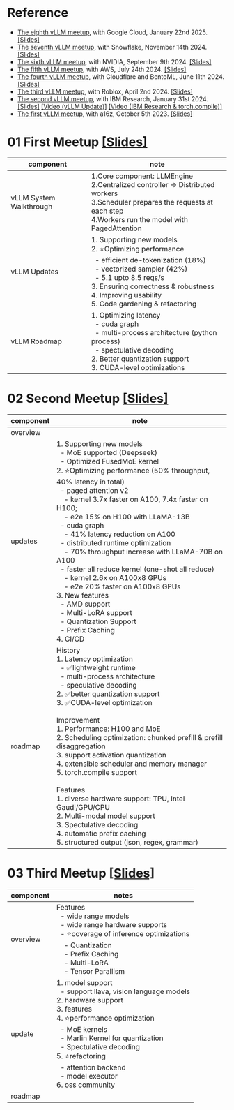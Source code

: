 
# Reference

* [The eighth vLLM meetup](https://lu.ma/zep56hui), with Google Cloud, January 22nd 2025. [[Slides]](https://docs.google.com/presentation/d/1epVkt4Zu8Jz_S5OhEHPc798emsYh2BwYfRuDDVEF7u4/edit?usp=sharing)
* [The seventh vLLM meetup](https://lu.ma/h0qvrajz), with Snowflake, November 14th 2024. [[Slides]](https://docs.google.com/presentation/d/1e3CxQBV3JsfGp30SwyvS3eM_tW-ghOhJ9PAJGK6KR54/edit?usp=sharing)
* [The sixth vLLM meetup](https://lu.ma/87q3nvnh), with NVIDIA, September 9th 2024. [[Slides]](https://docs.google.com/presentation/d/1wrLGwytQfaOTd5wCGSPNhoaW3nq0E-9wqyP7ny93xRs/edit?usp=sharing)
* [The fifth vLLM meetup](https://lu.ma/lp0gyjqr), with AWS, July 24th 2024. [[Slides]](https://docs.google.com/presentation/d/1RgUD8aCfcHocghoP3zmXzck9vX3RCI9yfUAB2Bbcl4Y/edit?usp=sharing)
* [The fourth vLLM meetup](https://lu.ma/agivllm), with Cloudflare and BentoML, June 11th 2024. [[Slides]](https://docs.google.com/presentation/d/1iJ8o7V2bQEi0BFEljLTwc5G1S10_Rhv3beed5oB0NJ4/edit?usp=sharing)
* [The third vLLM meetup](https://robloxandvllmmeetup2024.splashthat.com/), with Roblox, April 2nd 2024. [[Slides]](https://docs.google.com/presentation/d/1A--47JAK4BJ39t954HyTkvtfwn0fkqtsL8NGFuslReM/edit?usp=sharing)
* [The second vLLM meetup](https://lu.ma/ygxbpzhl), with IBM Research, January 31st 2024. [[Slides]](https://docs.google.com/presentation/d/12mI2sKABnUw5RBWXDYY-HtHth4iMSNcEoQ10jDQbxgA/edit?usp=sharing) [[Video (vLLM Update)]](https://youtu.be/Y0C-DUvEnZQ) [[Video (IBM Research &amp; torch.compile)]](https://youtu.be/m0dMtFLI-dg)
* [The first vLLM meetup](https://lu.ma/first-vllm-meetup), with a16z, October 5th 2023. [[Slides]](https://docs.google.com/presentation/d/1QL-XPFXiFpDBh86DbEegFXBXFXjix4v032GhShbKf3s/edit?usp=sharing)

# 01 First Meetup [[Slides]](https://docs.google.com/presentation/d/1QL-XPFXiFpDBh86DbEegFXBXFXjix4v032GhShbKf3s/edit?usp=sharing)

| component               | note                                                                                                                                                                                                                                                                                |
| ----------------------- | ----------------------------------------------------------------------------------------------------------------------------------------------------------------------------------------------------------------------------------------------------------------------------------- |
| vLLM System Walkthrough | 1.Core component: LLMEngine<br />2.Centralized controller → Distributed workers<br />3.Scheduler prepares the requests at each step<br />4.Workers run the model with PagedAttention                                                                                          |
| vLLM Updates            | 1. Supporting new models<br />2. ⭐Optimizing performance<br />  - efficient de-tokenization (18%)<br />  - vectorized sampler (42%)<br />  - 5.1 upto 8.5 reqs/s <br />3. Ensuring correctness & robustness<br />4. Improving usability<br />5. Code gardening & refactoring |
| vLLM Roadmap            | 1. Optimizing latency<br />  - cuda graph<br />  - multi-process architecture (python process)<br />  - spectulative decoding<br />2. Better quantization support<br />3. CUDA-level optimizations                                                                               |

# 02 Second Meetup [[Slides]](https://docs.google.com/presentation/d/12mI2sKABnUw5RBWXDYY-HtHth4iMSNcEoQ10jDQbxgA/edit?usp=sharing)

| component | note                                                                                                                                                                                                                                                                                                                                                                                                                                                                                                                                                                                                                                                                                                                                                                             |
| --------- | -------------------------------------------------------------------------------------------------------------------------------------------------------------------------------------------------------------------------------------------------------------------------------------------------------------------------------------------------------------------------------------------------------------------------------------------------------------------------------------------------------------------------------------------------------------------------------------------------------------------------------------------------------------------------------------------------------------------------------------------------------------------------------- |
| overview  |                                                                                                                                                                                                                                                                                                                                                                                                                                                                                                                                                                                                                                                                                                                                                                                  |
| updates   | 1. Supporting new models<br />  - MoE supported (Deepseek)<br />  - Optimized FusedMoE kernel<br />2. ⭐Optimizing performance (50% throughput, 40% latency in total)<br />  - paged attention v2<br />    - kernel 3.7x faster on A100, 7.4x faster on H100; <br />    - e2e 15% on H100 with LLaMA-13B<br />  - cuda graph<br />    - 41% latency reduction on A100<br />  - distributed runtime optimization<br />    - 70% throughput increase with LLaMA-70B on A100<br />  - faster all reduce kernel (one-shot all reduce)<br />    - kernel 2.6x on A100x8 GPUs<br />    - e2e 20% faster on A100x8 GPUs<br />3. New features<br />  - AMD support<br />  - Multi-LoRA support<br />  - Quantization Support<br />  - Prefix Caching<br />4. CI/CD |
| roadmap   | History<br />1. Latency optimization<br />  - ✅lightweight runtime<br />  - multi-process architecture<br />  - speculative decoding<br />2. ✅better quantization support<br />3. ✅CUDA-level optimization<br /><br />Improvement<br />1. Performance: H100 and MoE<br />2. Scheduling optimization: chunked prefill & prefill disaggregation<br />3. support activation quantization<br />4. extensible scheduler and memory manager<br />5. torch.compile support<br /><br />Features<br />1. diverse hardware support: TPU, Intel Gaudi/GPU/CPU<br />2. Multi-modal model support<br />3. Spectulative decoding<br />4. automatic prefix caching<br />5. structured output (json, regex, grammar)                                                                       |

# 03 Third Meetup [[Slides]](https://docs.google.com/presentation/d/1A--47JAK4BJ39t954HyTkvtfwn0fkqtsL8NGFuslReM/edit?usp=sharing)

| component | notes                                                                                                                                                                                                                                                                                                                                         |
| --------- | --------------------------------------------------------------------------------------------------------------------------------------------------------------------------------------------------------------------------------------------------------------------------------------------------------------------------------------------- |
| overview  | Features<br />  - wide range models<br />  - wide range hardware supports<br />  - ⭐coverage of inference optimizations<br />    - Quantization<br />    - Prefix Caching<br />    - Multi-LoRA<br />    - Tensor Parallism                                                                                                       |
| update    | 1. model support<br />  - support llava, vision language models<br />2. hardware support<br />3. features<br />4. ⭐performance optimization<br />  - MoE kernels<br />  - Marlin Kernel for quantization<br />  - Spectulative decoding<br />5. ⭐refactoring<br />  - attention backend<br />  - model executor<br />6. oss community |
| roadmap   |                                                                                                                                                                                                                                                                                                                                               |
